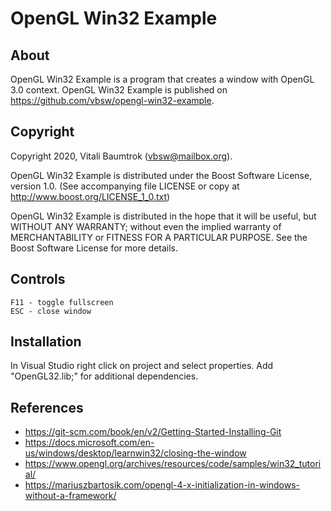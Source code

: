 # OpenGL Win32 Example

## About
OpenGL Win32 Example is a program that creates a window with OpenGL 3.0 context. OpenGL Win32 Example is published on <https://github.com/vbsw/opengl-win32-example>.

## Copyright
Copyright 2020, Vitali Baumtrok (vbsw@mailbox.org).

OpenGL Win32 Example is distributed under the Boost Software License, version 1.0. (See accompanying file LICENSE or copy at <http://www.boost.org/LICENSE_1_0.txt>)

OpenGL Win32 Example is distributed in the hope that it will be useful, but WITHOUT ANY WARRANTY; without even the implied warranty of MERCHANTABILITY or FITNESS FOR A PARTICULAR PURPOSE. See the Boost Software License for more details.

## Controls

	F11 - toggle fullscreen
	ESC - close window

## Installation
In Visual Studio right click on project and select properties. Add "OpenGL32.lib;" for additional dependencies.

## References
- <https://git-scm.com/book/en/v2/Getting-Started-Installing-Git>
- <https://docs.microsoft.com/en-us/windows/desktop/learnwin32/closing-the-window>
- <https://www.opengl.org/archives/resources/code/samples/win32_tutorial/>
- https://mariuszbartosik.com/opengl-4-x-initialization-in-windows-without-a-framework/
